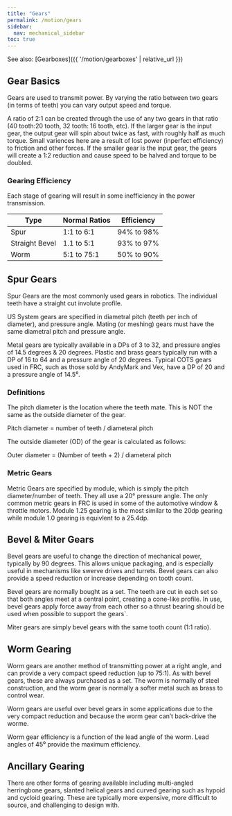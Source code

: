 ```yaml
---
title: "Gears"
permalink: /motion/gears
sidebar:
  nav: mechanical_sidebar
toc: true
---
```


See also: [Gearboxes]({{ '/motion/gearboxes' | relative_url }})

## Gear Basics

Gears are used to transmit power. By varying the ratio between two gears (in terms of teeth) you can vary output speed and torque.

A ratio of 2:1 can be created through the use of any two gears in that ratio (40 tooth:20 tooth, 32 tooth: 16 tooth, etc). If the larger gear is the input gear, the output gear will spin about twice as fast, with roughly half as much torque. Small variences here are a result of lost power (inperfect efficiency) to friction and other forces. If the smaller gear is the input gear, the gears will create a 1:2 reduction and cause speed to be halved and torque to be doubled.

### Gearing Efficiency

Each stage of gearing will result in some inefficiency in the power transmission.

Type           | Normal Ratios | Efficiency
---------------|---------------|-----------
Spur	         | 1:1 to 6:1    | 94% to 98%
Straight Bevel | 1.1 to 5:1    | 93% to 97%
Worm 	         | 5:1 to 75:1   | 50% to 90%


## Spur Gears

Spur Gears are the most commonly used gears in robotics. The individual teeth have a straight cut involute profile.

US System gears are specified in diametral pitch (teeth per inch of diameter), and pressure angle. Mating (or meshing) gears must have the same diametral pitch and pressure angle.

Metal gears are typically available in a DPs of 3 to 32, and pressure angles of 14.5 degrees & 20 degrees. Plastic and brass gears typically run with a DP of 16 to 64 and a pressure angle of 20 degrees. Typical COTS gears used in FRC, such as those sold by AndyMark and Vex, have a DP of 20 and a pressure angle of 14.5⁰.

### Definitions

The pitch diameter is the location where the teeth mate. This is NOT the same as the outside diameter of the gear.

Pitch diameter = number of teeth / diameteral pitch

The outside diameter (OD) of the gear is calculated as follows:

Outer diameter = (Number of teeth + 2) / diameteral pitch

### Metric Gears

Metric Gears are specified by module, which is simply the pitch diameter/number of teeth. They all use a 20° pressure angle. The only common metric gears in FRC is used in some of the automotive window & throttle motors. Module 1.25 gearing is the most similar to the 20dp gearing while module 1.0 gearing is equivlent to a 25.4dp.

## Bevel & Miter Gears

Bevel gears are useful to change the direction of mechanical power, typically by 90 degrees. This allows unique packaging, and is especially useful in mechanisms like swerve drives and turrets. Bevel gears can also provide a speed reduction or increase depending on tooth count.

Bevel gears are normally bought as a set. The teeth are cut in each set so that both angles meet at a central point, creating a cone-like profile. In use, bevel gears apply force away from each other so a thrust bearing should be used when possible to support the gears`.

Miter gears are simply bevel gears with the same tooth count (1:1 ratio).

## Worm Gearing

Worm gears are another method of transmitting power at a right angle, and can provide a very compact speed reduction (up to 75:1). As with bevel gears, these are always purchased as a set. The worm is normally of steel construction, and the worm gear is normally a softer metal such as brass to control wear.

Worm gears are useful over bevel gears in some applications due to the very compact reduction and because the worm gear can’t back-drive the worme.

Worm gear efficiency is a function of the lead angle of the worm. Lead angles of 45⁰ provide the maximum efficiency.

## Ancillary Gearing

There are other forms of gearing available including multi-angled herringbone gears, slanted helical gears and curved gearing such as hypoid and cycloid gearing. These are typically more expensive, more difficult to source, and challenging to design with.
